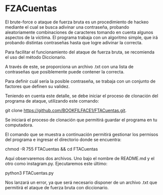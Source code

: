# FZACuentas

El brute-force o ataque de fuerza bruta es un procedimiento de hackeo mediante el cual se busca adivinar una contraseña, probando aleatoriamente combinaciones de caracteres tomando en cuenta algunos aspectos de la víctima.
El programa trabaja con un algoritmo simple, que irá probando distintas contraseñas hasta que logre adivinar la correcta.

Para facilitar el funcionamiento del ataque de fuerza bruta, se recomienda el uso del método Diccionario.

A través de este, se proporciona un archivo .txt con una lista de contraseñas que posiblemente puede contener la correcta.

Para definir cuál sería la posible contraseña, se trabaja con un conjunto de factores que definen su validez.

Teniendo en cuenta este detalle, se debe iniciar el proceso de clonación del programa de ataque, utilizando este comando:

git clone https://github.com/BOOKFILFACE1/FTACuentas.git.

Se iniciará el proceso de clonación que permitirá guardar el programa en tu computadora.

El comando que se muestra a continuación permitirá gestionar los permisos del programa e ingresar el directorio donde se encuentra:

chmod -R 755 FTACuentas && cd FTACuentas

Aquí observaremos dos archivos. Uno bajo el nombre de README.md y el otro como instagram.py. Ejecutaremos este último:

python3 FTACuentas.py

Nos lanzará un error, ya que será necesario disponer de un archivo .txt que permitirá el ataque de fuerza bruta con diccionario.
